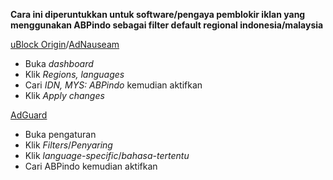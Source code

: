 **Cara ini diperuntukkan untuk software/pengaya pemblokir iklan yang menggunakan ABPindo sebagai filter default regional indonesia/malaysia**

[uBlock Origin](https://ublockorigin.com)/[AdNauseam](https://adnauseam.io)
- Buka *dashboard*
- Klik *Regions, languages*
- Cari *IDN, MYS: ABPindo* kemudian aktifkan
- Klik *Apply changes*

[AdGuard](https://adguard.com)
- Buka pengaturan
- Klik *Filters*/*Penyaring*
- Klik *language-specific*/*bahasa-tertentu*
- Cari ABPindo kemudian aktifkan
